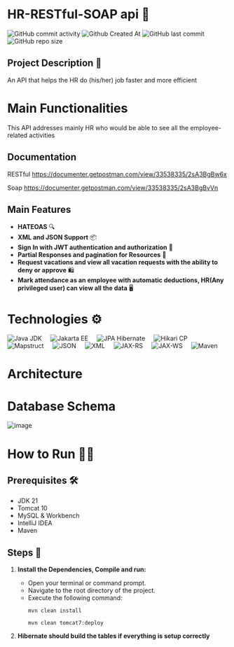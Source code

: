 
# HR-RESTful-SOAP api 🚪
![GitHub commit activity](https://img.shields.io/github/commit-activity/t/Hakugami/REST-SOAP-HR-Management-API) 
![Github Created At](https://img.shields.io/github/created-at/Hakugami/REST-SOAP-HR-Management-API)
![GitHub last commit](https://img.shields.io/github/last-commit/Hakugami/REST-SOAP-HR-Management-API) 
![GitHub repo size](https://img.shields.io/github/repo-size/Hakugami/REST-SOAP-HR-Management-API)

## Project Description 📝
An API that helps the HR do (his/her) job faster and more efficient



# Main Functionalities
This API addresses mainly HR who would be able to see all the employee-related activities

## Documentation
RESTful
https://documenter.getpostman.com/view/33538335/2sA3BgBw6x

Soap
https://documenter.getpostman.com/view/33538335/2sA3BgBvVn

## Main Features

- **HATEOAS** 🔍
- **XML and JSON Support** 📦
- **Sign In with JWT authentication and authorization** 🔐
- **Partial Responses and pagination for Resources** 👤
- **Request vacations and view all vacation requests with the ability to deny or approve** 🛍️
- **Mark attendance as an employee with automatic deductions, HR(Any privileged user) can view all the data** 🖥



# Technologies ⚙️

![Java JDK](https://img.shields.io/badge/Java%20JDK-21-blue?style=for-the-badge&logo=java)&nbsp;&nbsp;&nbsp;&nbsp;
![Jakarta EE](https://img.shields.io/badge/Jakarta%20EE-10-blue?style=for-the-badge&logo=eclipse&logoColor=white)&nbsp;&nbsp;&nbsp;&nbsp;
![JPA Hibernate](https://img.shields.io/badge/JPA%20Hibernate-blue?style=for-the-badge&logo=hibernate)&nbsp;&nbsp;&nbsp;&nbsp;
![Hikari CP](https://img.shields.io/badge/Hikari%20CP-blue?style=for-the-badge&logo=java&logoColor=white)&nbsp;&nbsp;&nbsp;&nbsp;
![Mapstruct](https://img.shields.io/badge/Mapstruct-blue?style=for-the-badge&logo=java&logoColor=white)&nbsp;&nbsp;&nbsp;&nbsp;
![JSON](https://img.shields.io/badge/JSON-blue?style=for-the-badge&logo=json)&nbsp;&nbsp;&nbsp;&nbsp;
![XML](https://img.shields.io/badge/XML-blue?style=for-the-badge&logo=XML)&nbsp;&nbsp;&nbsp;&nbsp;
![JAX-RS](https://img.shields.io/badge/JAX-RS-blue?style=for-the-badge&logo=JAX-RS)&nbsp;&nbsp;&nbsp;&nbsp;
![JAX-WS](https://img.shields.io/badge/JAX-WS-blue?style=for-the-badge&logo=JAX-WS)&nbsp;&nbsp;&nbsp;&nbsp;
![Maven](https://img.shields.io/badge/Maven-blue?style=for-the-badge&logo=apache)

# Architecture


# Database Schema
![image](https://github.com/Hakugami/REST-SOAP-HR-Management-API/assets/62517820/58829ed2-fc7f-457a-85c2-bcf47596515e)


# How to Run 🏃‍♂️
## Prerequisites 🛠️

- JDK 21
- Tomcat 10
- MySQL & Workbench
- IntelliJ IDEA
- Maven

## Steps 📝

1. **Install the Dependencies, Compile and run:**
    - Open your terminal or command prompt.
    - Navigate to the root directory of the project.
    - Execute the following command:
      ```
      mvn clean install
      ```
       ```
      mvn clean tomcat7:deploy
      ```
      
  2. **Hibernate should build the tables if everything is setup correctly**









